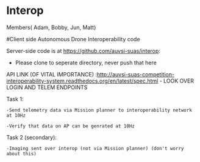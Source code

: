 # Interop

Members( Adam, Bobby, Jun, Matt)

#Client side Autonomous Drone Interoperability code

Server-side code is at https://github.com/auvsi-suas/interop:
  
  - Please clone to seperate directory, never push that here


API LINK (OF VITAL IMPORTANCE) :http://auvsi-suas-competition-interoperability-system.readthedocs.org/en/latest/spec.html
	- LOOK OVER LOGIN AND TELEM ENDPOINTS

Task 1:
  
    -Send telemetry data via Mission planner to interoperability network at 10Hz
    
    -Verify that data on AP can be genrated at 10Hz
    
Task 2 (secondary):
  
    -Imaging sent over interop (not via Mission planner) (don't worry about this)
